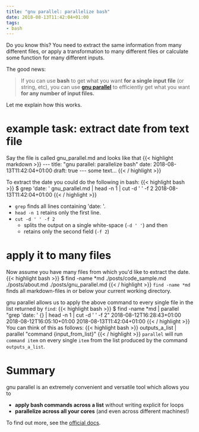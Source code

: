 ```yaml
---
title: "gnu parallel: parallelize bash"
date: 2018-08-13T11:42:04+01:00
tags:
- bash
---
```


Do you know this? You need to extract the same information from many different files, or apply a transformation to many different files or calculate some function for many different inputs.

The good news:

> If you can use **bash** to get what you want **for a single input file** (or string, etc), you can use [**gnu parallel**](https://www.gnu.org/software/parallel/) to efficiently get what you want **for any number of input files.** 

Let me explain how this works.

# example task: extract date from text file
Say the file is called gnu_parallel.md and looks like that
{{< highlight markdown >}}
	---
	title: "gnu parallel: parallelize bash"
	date: 2018-08-13T11:42:04+01:00
	draft: true
	---
	some text...
{{< / highlight >}}

To extract the date you could do the following in bash:
{{< highlight bash >}}
	$ grep 'date: ' gnu_parallel.md | head -n 1 | cut -d ' ' -f 2 
	2018-08-13T11:42:04+01:00
{{< / highlight >}}

- `grep` finds all lines containing 'date: '.
- `head -n 1` retains only the first line.
- `cut -d ' ' -f 2` 
	- splits the output on a single white-space (`-d ' '`) and then
	- retains only the second field (`-f 2`)

# apply it to many files
Now assume you have many files from which you'd like to extract the date.
{{< highlight bash >}}
$ find -name *md
./posts/code_sample.md
./posts/about.md
./posts/gnu_parallel.md
{{< / highlight >}}
`find -name *md` finds all markdown-files in or below your current working directory.

gnu parallel allows us to apply the above command to every single file in the list returned by `find`:
{{< highlight bash >}}
$ find -name *md | parallel "grep 'date: ' {} | head -n 1 | cut -d ' ' -f 2"
2018-08-12T16:28:43+01:00
2018-08-12T16:05:10+01:00
2018-08-13T11:42:04+01:00
{{< / highlight >}}
You can think of this as follows:
{{< highlight bash >}}
outputs_a_list | parallel "command {input_from_list}"
{{< / highlight >}}
`parallel` will run `command item` on every single `item` from the list produced by the command `outputs_a_list`.

# Summary
gnu parallel is an extremely convenient and versatile tool which allows you to

- **apply bash commands across a list** without writing explicit for loops
- **parallelize across all your cores** (and even across different machines!)

To find out more, see the [official docs](https://www.gnu.org/software/parallel/).
